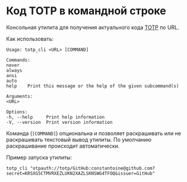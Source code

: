 # Код TOTP в командной строке

Консольная утилита для получения актуального кода [TOTP](https://ru.wikipedia.org/wiki/Time-based_One-time_Password_Algorithm) по URL.

Как использовать:

```test
Usage: totp_cli <URL> [COMMAND]

Commands:
never   
always  
ansi    
auto    
help    Print this message or the help of the given subcommand(s)

Arguments:
<URL>

Options:
-h, --help     Print help information
-V, --version  Print version information
```

Команда (`[COMMAND]`) опциональна и позволяет раскрашивать или не раскрашивать текстовый вывод утилиты. По умолчанию
раскрашивание происходит автоматически.

Пример запуска утилиты:

```shell
totp_cli "otpauth://totp/GitHub:constantoine@github.com?secret=KRSXG5CTMVRXEZLUKN2XAZLSKNSWG4TFOQ&issuer=GitHub"
```
